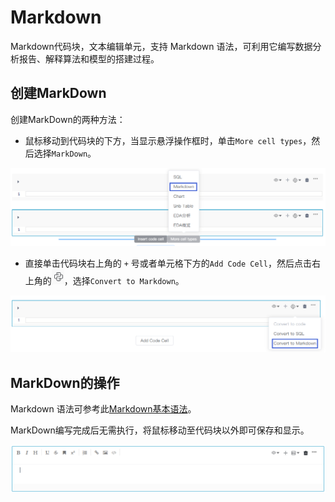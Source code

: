 # Markdown

Markdown代码块，文本编辑单元，支持 Markdown 语法，可利用它编写数据分析报告、解释算法和模型的搭建过程。

## 创建MarkDown

创建MarkDown的两种方法：

* 鼠标移动到代码块的下方，当显示悬浮操作框时，单击`More cell types`，然后选择`MarkDown`。

![](/assets/markdown.png)

* 直接单击代码块右上角的 `+` 号或者单元格下方的`Add Code Cell`，然后点击右上角的![](/assets/cvvr.png)，选择`Convert to Markdown`。

![](/assets/cvmarkd.png)

## MarkDown的操作

Markdown 语法可参考此[Markdown基本语法](http://markdown.p2hp.com/basic-syntax/)。

MarkDown编写完成后无需执行，将鼠标移动至代码块以外即可保存和显示。

![](/assets/mrakeddown2.png)

